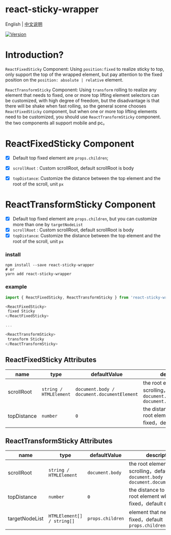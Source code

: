 # react-sticky-wrapper

English | [中文说明](./README_CN.md)

[![Version](https://img.shields.io/badge/version-1.0.2-green)](https://www.npmjs.com/package/react-sticky-wrapper)

# Introduction?

`ReactFixedSticky` Component: Using `position:fixed` to realize sticky to top, only support the top of the wrapped element, but pay attention to the fixed position on the `position: absolute | relative` element.

`ReactTransformSticky` Component: Using `transform` rolling to realize any element that needs to fixed, one or more top lifting element selectors can be customized, with high degree of freedom, but the disadvantage is that there will be shake when fast rolling, so the general scene chooses `ReactFixedSticky` component, but when one or more top lifting elements need to be customized, you should use `ReactTransformSticky` component.
the two components all support mobile and pc。

# ReactFixedSticky Component

- [x] Default top fixed element are `props.children`;
- [x] `scrollRoot` : Custom scrollRoot, default scrollRoot is body
- [x] `topDistance`: Customize the distance between the top element and the root of the scroll, unit `px`


# ReactTransformSticky Component

- [x] Default top fixed element are `props.children`, but you can customize more than one by `targetNodeList`
- [x] `scrollRoot` : Custom scrollRoot, default scrollRoot is body
- [x] `topDistance`: Customize the distance between the top element and the root of the scroll, unit `px`

### install
```
npm install --save react-sticky-wrapper
# or
yarn add react-sticky-wrapper
```

### example
```javascript
import { ReactFixedSticky, ReactTransformSticky } from 'react-sticky-wrapper';

<ReactFixedSticky>
 fixed Sticky
</ReactFixedSticky>

...

<ReactTransformSticky>
 transform Sticky
</ReactTransformSticky>

```

## ReactFixedSticky Attributes

| name                          | type                  | defaultValue                                                   | description                                                                                                      |
| ----------------------------- | --------------------- | -------------------------------------------------------------- | --------------------------------------------------------------------------------------------------------- |
| scrollRoot                      | `string / HTMLElement`            | `document.body / document.documentElement`                                                  | the root element when scrolling，default `document.body / document.documentElement`                                                                                  |
| topDistance                  | `number`            | `0`                                                  | the distance to scrolling root element when fixed，default `0`，unit `px` `                                                                              |

## ReactTransformSticky Attributes

| name                          | type                  | defaultValue                                                   | description                                                                                                      |
| ----------------------------- | --------------------- | -------------------------------------------------------------- | --------------------------------------------------------------------------------------------------------- |
| scrollRoot                      | `string / HTMLElement`            | `document.body`                                                  | the root element when scrolling，default `document.body / document.documentElement`                                                                                  |
| topDistance                  | `number`            | `0`                                                  | the distance to scrolling root element when fixed，default `0`，unit `px`                                                                              |
| targetNodeList          | `HTMLElement[] / string[]`                         | `props.children`                                                  | element that need to fixed，default `props.children`                                                  |
